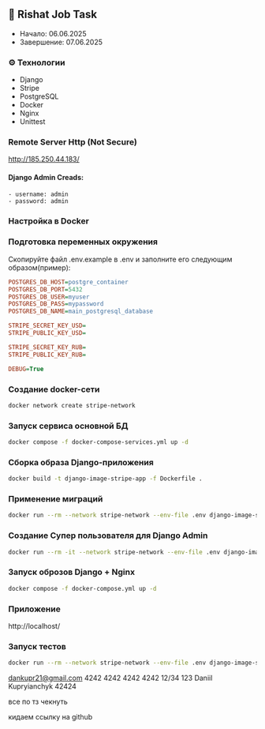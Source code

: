 ## 📌 Rishat Job Task
- Начало: 06.06.2025
- Завершение: 07.06.2025

### ⚙️ Технологии
- Django
- Stripe
- PostgreSQL
- Docker
- Nginx
- Unittest

### Remote Server Http (Not Secure)
http://185.250.44.183/
#### Django Admin Creads:
    - username: admin
    - password: admin


### Настройка в Docker

### Подготовка переменных окружения
Скопируйте файл .env.example в .env и заполните его следующим образом(пример):
```ini
POSTGRES_DB_HOST=postgre_container
POSTGRES_DB_PORT=5432
POSTGRES_DB_USER=myuser
POSTGRES_DB_PASS=mypassword
POSTGRES_DB_NAME=main_postgresql_database

STRIPE_SECRET_KEY_USD=
STRIPE_PUBLIC_KEY_USD=

STRIPE_SECRET_KEY_RUB=
STRIPE_PUBLIC_KEY_RUB=

DEBUG=True
```

### Создание docker-сети
```bash
docker network create stripe-network
```

### Запуск сервиса основной БД
```bash
docker compose -f docker-compose-services.yml up -d
```

### Сборка образа Django-приложения
```bash
docker build -t django-image-stripe-app -f Dockerfile .
```

### Применение миграций
```bash
docker run --rm --network stripe-network --env-file .env django-image-stripe-app python manage.py migrate
```

### Создание Супер пользователя для Django Admin
```bash
docker run --rm -it --network stripe-network --env-file .env django-image-stripe-app python manage.py createsuperuser
```

### Запуск оброзов Django + Nginx
```bash
docker compose -f docker-compose.yml up -d
```

### Приложение
http://localhost/


### Запуск тестов
```bash
docker run --rm --network stripe-network --env-file .env django-image-stripe-app python manage.py test
```

dankupr21@gmail.com
4242 4242 4242 4242
12/34
123
Daniil Kupryianchyk
42424


все по тз чекнуть

кидаем ссылку на github

